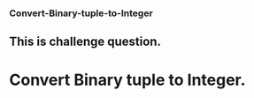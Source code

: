 ### Convert-Binary-tuple-to-Integer
## This is challenge question.
# Convert Binary tuple to Integer.
